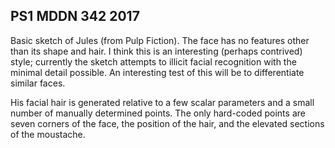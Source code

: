 ## PS1 MDDN 342 2017

Basic sketch of Jules (from Pulp Fiction). The face has no features other than its shape and hair. I think this is an interesting (perhaps contrived) style; currently the sketch attempts to illicit facial recognition with the minimal detail possible. An interesting test of this will be to differentiate similar faces.

His facial hair is generated relative to a few scalar parameters and a small number of manually determined points. The only hard-coded points are seven corners of the face, the position of the hair, and the elevated sections of the moustache.
